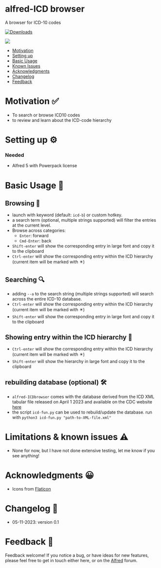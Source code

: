 # alfred-ICD browser
A browser for ICD-10 codes


<a href="https://github.com/giovannicoppola/alfred-ICDbrowser/releases/latest/">
<img alt="Downloads"
src="https://img.shields.io/github/downloads/giovannicoppola/alfred-ICDbrowser/total?color=purple&label=Downloads"><br/>
</a>

![](images/alfred-ICDbrowser.gif)

<!-- MarkdownTOC autolink="true" bracket="round" depth="3" autoanchor="true" -->

- [Motivation](#motivation)
- [Setting up](#setting-up)
- [Basic Usage](#usage)
- [Known Issues](#known-issues)
- [Acknowledgments](#acknowledgments)
- [Changelog](#changelog)
- [Feedback](#feedback)

<!-- /MarkdownTOC -->


<h1 id="motivation">Motivation ✅</h1>

- To search or browse ICD10 codes
- to review and learn about the ICD-code hierarchy



<h1 id="setting-up">Setting up ⚙️</h1>

### Needed
- Alfred 5 with Powerpack license


<h1 id="usage">Basic Usage 📖</h1>

## Browsing 📇
- launch with keyword (default: `icd-b`) or custom hotkey. 
- a search term (optional, multiple strings supported) will filter the entries at the current level. 
- Browse across categories: 
	- `Enter`: forward
	- `Cmd-Enter`: back
- `Shift-enter` will show the corresponding entry in large font and copy it to the clipboard
- `Ctrl-enter` will show the corresponding entry within the ICD hierarchy (current item will be marked with ✴️)
	

## Searching 🔍
- adding `--a` to the search string (multiple strings supported) will search across the entire ICD-10 database.
- `Ctrl-enter` will show the corresponding entry within the ICD hierarchy (current item will be marked with ✴️)
- `Shift-enter` will show the corresponding entry in large font and copy it to the clipboard

## Showing entry within the ICD hierarchy 🌲
- `Ctrl-enter` will show the corresponding entry within the ICD hierarchy (current item will be marked with ✴️)
- `Shift-enter` will show the hierarchy in large font and copy it to the clipboard

## rebuilding database (optional) 🛠️
- `alfred-ICDbrowser` comes with the database derived from the ICD XML tabular file released on April 1 2023 and available on the CDC website [here](https://ftp.cdc.gov/pub/Health_Statistics/NCHS/Publications/ICD10CM/April-1-2023-Update/)
- the script `icd-fun.py` can be used to rebuild/update the database. run with `python3 icd-fun.py "path-to-XML-file.xml"`

<h1 id="known-issues">Limitations & known issues ⚠️</h1>

- None for now, but I have not done extensive testing, let me know if you see anything!



<h1 id="acknowledgments">Acknowledgments 😀</h1>

- Icons from [Flaticon](https://www.flaticon.com/)
	
	
<h1 id="changelog">Changelog 🧰</h1>

- 05-11-2023: version 0.1


<h1 id="feedback">Feedback 🧐</h1>

Feedback welcome! If you notice a bug, or have ideas for new features, please feel free to get in touch either here, or on the [Alfred](https://www.alfredforum.com) forum. 

